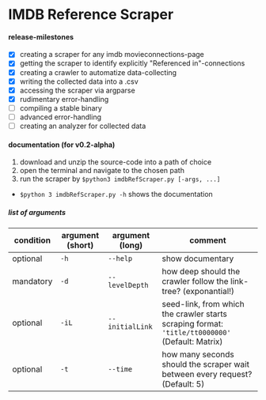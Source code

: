 # IMDB Reference Scraper

#### release-milestones
- [x] creating a scraper for any imdb movieconnections-page
- [x] getting the scraper to identify explicitly "Referenced in"-connections
- [x] creating a crawler to automatize data-collecting
- [x] writing the collected data into a .csv
- [x] accessing the scraper via argparse
- [x] rudimentary error-handling
- [ ] compiling a stable binary
- [ ] advanced error-handling
- [ ] creating an analyzer for collected data

#### documentation (for v0.2-alpha)
1. download and unzip the source-code into a path of choice
2. open the terminal and navigate to the chosen path
3. run the scraper by `$python3 imdbRefScraper.py [-args, ...]`
  * `$python 3 imdbRefScraper.py -h` shows the documentation

##### list of arguments

condition | argument (short) | argument (long) | comment
--------- | ---------------- | --------------- | -------
optional | `-h`| `--help` | show documentary
mandatory | `-d`| `--levelDepth`| how deep should the crawler follow the link-tree? (exponantial!)
optional | `-iL` | `--initialLink`| seed-link, from which the crawler starts scraping format: `'title/tt0000000'` (Default: Matrix)
optional | `-t` | `--time` | how many seconds should the scraper wait between every request? (Default: 5)
